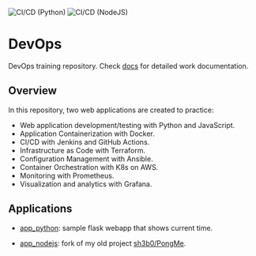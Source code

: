 ![CI/CD (Python)](https://github.com/sh3b0/devops/actions/workflows/app_python.yaml/badge.svg) ![CI/CD (NodeJS)](https://github.com/sh3b0/devops/actions/workflows/app_nodejs.yaml/badge.svg)

# DevOps

DevOps training repository. Check [docs](./docs) for detailed work documentation.

## Overview

In this repository, two web applications are created to practice:

- Web application development/testing with Python and JavaScript.
- Application Containerization with Docker.
- CI/CD with Jenkins and GitHub Actions.
- Infrastructure as Code with Terraform.
- Configuration Management with Ansible.
- Container Orchestration with K8s on AWS.
- Monitoring with Prometheus.
- Visualization and analytics with Grafana.

## Applications

- [app_python](./app_python): sample flask webapp that shows current time.

- [app_nodejs](./app_nodejs): fork of my old project [sh3b0/PongMe](https://github.com/sh3b0/PongMe).



